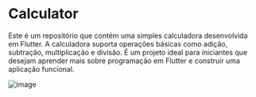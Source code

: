 # Calculator

Este é um repositório que contém uma simples calculadora desenvolvida em Flutter. A calculadora suporta operações básicas como adição, subtração, multiplicação e divisão. É um projeto ideal para iniciantes que desejam aprender mais sobre programação em Flutter e construir uma aplicação funcional.

![image](https://github.com/davibatista1/calculator/assets/105466462/b00ccc4e-8cf3-4775-b3cf-8b9d5d938401)
